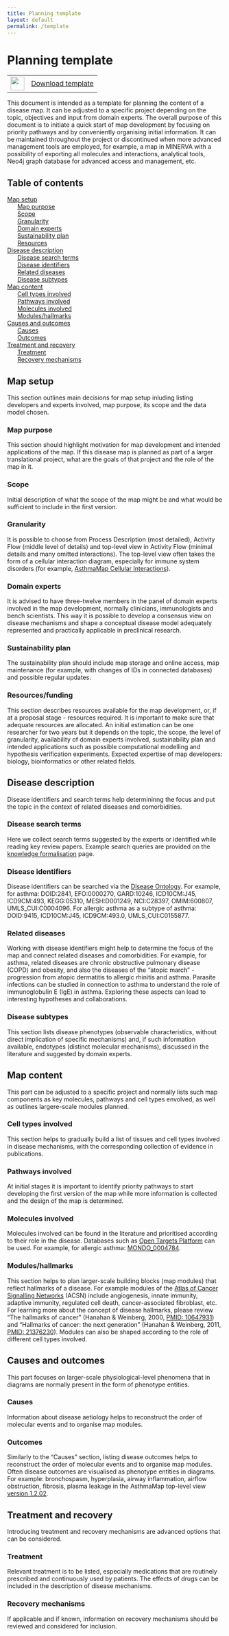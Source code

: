 ```yaml
---
title: Planning template
layout: default
permalink: /template
---
```


# Planning template

<!--
![[download](../downloads/template.docx)](../images/guidelines/docx_icon.svg){:width="28"} &nbsp; [Download template in .docx format](../downloads/template.docx)
-->

<table>
<tr>
<td style="width: 32px;" align="center"><a href="../downloads/planningtemplate.docx"><img src="../images/guidelines/docx_icon.svg" style="width: 32px;"/></a></td>
<td style="vertical-align:middle"> <a href="../downloads/planningtemplate.docx">Download template</a></td>
</tr>
</table>

This document is intended as a template for planning the content of a disease map. It can be adjusted to a specific project depending on the topic, objectives and input from domain experts. The overall purpose of this document is to initiate a quick start of map development by focusing on priority pathways and by conveniently organising initial information. It can be maintained throughout the project or discontinued when more advanced management tools are employed, for example, a map in MINERVA with a possibility of exporting all molecules and interactions, analytical tools, Neo4j graph database for advanced access and management, etc.

## Table of contents

[Map setup](#map-setup)  
&nbsp; &nbsp; &nbsp; [Map purpose](#map-purpose)  
&nbsp; &nbsp; &nbsp; [Scope](#scope)  
&nbsp; &nbsp; &nbsp; [Granularity](#granularity)  
&nbsp; &nbsp; &nbsp; [Domain experts](#domain-experts)   
&nbsp; &nbsp; &nbsp; [Sustainability plan](#sustainability-plan)  
&nbsp; &nbsp; &nbsp; [Resources](#resources)  
[Disease description](#disease-description)  
&nbsp; &nbsp; &nbsp; [Disease search terms](#disease-search-terms)  
&nbsp; &nbsp; &nbsp; [Disease identifiers](#disease-identifiers)  
&nbsp; &nbsp; &nbsp; [Related diseases](#related-diseases)  
&nbsp; &nbsp; &nbsp; [Disease subtypes](#disease-subtypes)  
[Map content](#map-content)  
&nbsp; &nbsp; &nbsp; [Cell types involved](#cell-types-involved)  
&nbsp; &nbsp; &nbsp; [Pathways involved](#pathways-involved)  
&nbsp; &nbsp; &nbsp; [Molecules involved](#molecules-involved)  
&nbsp; &nbsp; &nbsp; [Modules/hallmarks](#modules-hallmarks)  
[Causes and outcomes](#causes-and-outcomes)  
&nbsp; &nbsp; &nbsp; [Causes](#causes)  
&nbsp; &nbsp; &nbsp; [Outcomes](#outcomes)  
[Treatment and recovery](#treatment-and-recovery)  
&nbsp; &nbsp; &nbsp; [Treatment](#treatment)  
&nbsp; &nbsp; &nbsp; [Recovery mechanisms](#recovery-mechanisms)  

## Map setup

This section outlines main decisions for map setup inluding listing developers and experts involved, map purpose, its scope and the data model chosen.

### Map purpose

This section should highlight motivation for map development and intended applications of the map. If this disease map is planned as part of a larger translational project, what are the goals of that project and the role of the map in it.

### Scope

Initial description of what the scope of the map might be and what would be sufficient to include in the first version.

### Granularity

It is possible to choose from Process Description (most detailed), Activity Flow (middle level of details) and top-level view in Activity Flow (minimal details and many omitted interactions). The top-level view often takes the form of a cellular interaction diagram, especially for immune system disorders (for example, [AsthmaMap Cellular Interactions](https://asthma-map.org/ci)).

### Domain experts

It is advised to have three-twelve members in the panel of domain experts involved in the map development, normally clinicians, immunologists and bench scientists. This way it is possible to develop a consensus view on disease mechanisms and shape a conceptual disease model adequately represented and practically applicable in preclinical research.

### Sustainability plan

The sustainability plan should include map storage and online access, map maintenance (for example, with changes of IDs in connected databases) and possible regular updates.

### Resources/funding

This section describes resources available for the map development, or, if at a proposal stage - resources required. It is important to make sure that adequate resources are allocated. An initial estimation can be one researcher for two years but it depends on the topic, the scope, the level of granularity, availability of domain experts involved, sustainability plan and intended applications such as possible computational modelling and hypothesis verification experiments. Expected expertise of map developers: biology, bioinformatics or other related fields. 

## Disease description

Disease identifiers and search terms help determininng the focus and put the topic in the context of related diseases and comorbidities.

### Disease search terms

Here we collect search terms suggested by the experts or identified while reading key review papers. Example search queries are provided on the [knowledge formalisation](https://disease-maps.org/formalisation#pubmed-search) page.

### Disease identifiers

Disease identifiers can be searched via the [Disease Ontology](https://disease-ontology.org). For example, for asthma: DOID:2841, EFO:0000270, GARD:10246, ICD10CM:J45, ICD9CM:493, KEGG:05310, MESH:D001249, NCI:C28397, OMIM:600807, UMLS_CUI:C0004096. For allergic asthma as a subtype of asthma: DOID:9415, ICD10CM:J45, ICD9CM:493.0, UMLS_CUI:C0155877. 

### Related diseases

Working with disease identifiers might help to determine the focus of the map and connect related diseases and comorbidities. For example, for asthma, related diseases are chronic obstructive pulmonary disease (COPD) and obesity, and also the diseases of the “atopic march” - progression from atopic dermatitis to allergic rhinitis and asthma. Parasite infections can be studied in connection to asthma to understand the role of immunoglobulin E (IgE) in asthma. Exploring these aspects can lead to interesting hypotheses and collaborations.  

### Disease subtypes

This section lists disease phenotypes (observable characteristics, without direct implication of specific mechanisms) and, if such information available, endotypes (distinct molecular mechanisms), discussed in the literature and suggested by domain experts.  

## Map content  

This part can be adjusted to a specific project and normally lists such map components as key molecules, pathways and cell types envolved, as well as outlines largere-scale modules planned.  

### Cell types involved

This section helps to gradually build a list of tissues and cell types involved in disease mechanisms, with the corresponding collection of evidence in publications.

### Pathways involved

At initial stages it is important to identify priority pathways to start developing the first version of the map while more information is collected and the design of the map is determined.

### Molecules involved  

Molecules involved can be found in the literature and prioritised according to their role in the disease. Databases such as [Open Targets Platform](https://platform.opentargets.org) can be used. For example, for allergic asthma: [MONDO_0004784](https://platform.opentargets.org/disease/MONDO_0004784/associations).

### Modules/hallmarks

This section helps to plan larger-scale building blocks (map modules) that reflect hallmarks of a disease. For example modules of the [Atlas of Cancer Signalling Networks](https://acsn.curie.fr/ACSN2/downloads.html) (ACSN) include angiogenesis, innate immunity, adaptive immunity, regulated cell death, cancer-associated fibroblast, etc. For learning more about the concept of disease hallmarks, please review “The hallmarks of cancer” (Hanahan & Weinberg, 2000, [PMID: 10647931](https://pubmed.ncbi.nlm.nih.gov/10647931/)) and “Hallmarks of cancer: the next generation” (Hanahan & Weinberg, 2011, [PMID: 21376230](https://pubmed.ncbi.nlm.nih.gov/21376230/)). Modules can also be shaped according to the role of different cell types involved.

## Causes and outcomes

This part focuses on larger-scale physiological-level phenomena that in diagrams are normally present in the form of phenotype entities.

### Causes

Information about disease aetiology helps to reconstruct the order of molecular events and to organise map modules.

### Outcomes

Similarly to the “Causes” section, listing disease outcomes helps to reconstruct the order of molecular events and to organise map modules. Often disease outcomes are visualised as phenotype entities in diagrams. For example: bronchospasm, hyperplasia, airway inflammation, airflow obstruction, fibrosis, plasma leakage in the AsthmaMap top-level view [version 1.2.02](https://asthma-map.org/ci3).

## Treatment and recovery

Introducing treatment and recovery mechanisms are advanced options that can be considered. 

### Treatment

Relevant treatment is to be listed, especially medications that are routinely prescribed and continuously used by patients. The effects of drugs can be included in the description of disease mechanisms.

### Recovery mechanisms

If applicable and if known, information on recovery mechanisms should be reviewed and considered for inclusion.
